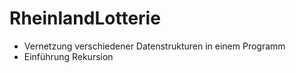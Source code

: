 # RheinlandLotterie
- Vernetzung verschiedener Datenstrukturen in einem Programm 
- Einführung Rekursion
